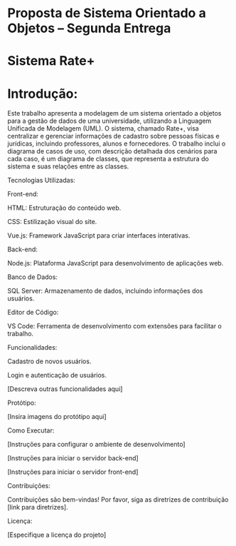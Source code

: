 # Proposta de Sistema Orientado a Objetos – Segunda Entrega 

# Sistema Rate+

# Introdução:

Este trabalho apresenta a modelagem de um sistema orientado a objetos para a gestão de dados de uma universidade, utilizando a Linguagem Unificada de Modelagem (UML). O sistema, chamado Rate+, visa centralizar e gerenciar informações de cadastro sobre pessoas físicas e jurídicas, incluindo professores, alunos e fornecedores. O trabalho inclui o diagrama de casos de uso, com descrição detalhada dos cenários para cada caso, é um diagrama de classes, que representa a estrutura do sistema e suas relações entre as classes. 

Tecnologias Utilizadas:

Front-end:

HTML: Estruturação do conteúdo web.

CSS: Estilização visual do site.

Vue.js: Framework JavaScript para criar interfaces interativas.

Back-end:

Node.js: Plataforma JavaScript para desenvolvimento de aplicações web.

Banco de Dados:

SQL Server: Armazenamento de dados, incluindo informações dos usuários.

Editor de Código:

VS Code: Ferramenta de desenvolvimento com extensões para facilitar o trabalho.

Funcionalidades:

Cadastro de novos usuários.

Login e autenticação de usuários.

[Descreva outras funcionalidades aqui]

Protótipo:

[Insira imagens do protótipo aqui]

Como Executar:

[Instruções para configurar o ambiente de desenvolvimento]

[Instruções para iniciar o servidor back-end]

[Instruções para iniciar o servidor front-end]

Contribuições:

Contribuições são bem-vindas! Por favor, siga as diretrizes de contribuição [link para diretrizes].

Licença:

[Especifique a licença do projeto]
